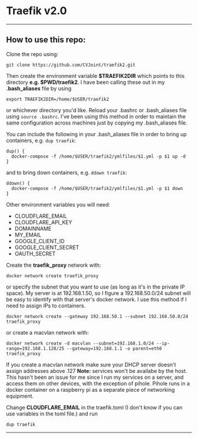 # Traefik v2.0

-------

## How to use this repo:

Clone the repo using:

  `git clone https://github.com/CVJoint/traefik2.git`
 
Then create the environment variable **$TRAEFIK2DIR** which points to this directory **e.g. $PWD/traefik2**. I have been calling these out in my **.bash_aliases** file by using

  `export TRAEFIK2DIR=/home/$USER/traefik2`

or whichever directory you'd like. Reload your .bashrc or .bash_aliases file using `source .bashrc`. I've been using this method in order to maintain the same configuration across machines just by copying my .bash_aliases file.

You can include the following in your .bash_aliases file in order to bring up containers, e.g. `dup traefik`:

  ```
  dup() {
    docker-compose -f /home/$USER/traefik2/ymlfiles/$1.yml -p $1 up -d
  }
  ```

and to bring down containers, e.g. `ddown traefik`:

  ```
  ddown() {
    docker-compose -f /home/$USER/traefik2/ymlfiles/$1.yml -p $1 down
  }
  ```

Other environment variables you will need:

 - CLOUDFLARE_EMAIL
 - CLOUDFLARE_API_KEY
 - DOMAINNAME
 - MY_EMAIL
 - GOOGLE_CLIENT_ID
 - GOOGLE_CLIENT_SECRET
 - OAUTH_SECRET

Create the **traefik_proxy** network with:

  `docker network create traefik_proxy`

or specify the subnet that you want to use (as long as it's in the private IP space). My server is at 192.168.1.50, so I figure a 192.168.50.0/24 subnet will be easy to identify with that server's docker network. I use this method if I need to assign IPs to containers.

  `docker network create --gateway 192.168.50.1 --subnet 192.168.50.0/24 traefik_proxy`

or create a macvlan network with:

  `docker network create -d macvlan --subnet=192.168.1.0/24 --ip-range=192.168.1.128/25 --gateway=192.168.1.1 -o parent=eth0 traefik_proxy`

  If you create a macvlan network make sure your DHCP server doesn't assign
  addresses above .127  **Note:** services won't be availabe by the host. This
  hasn't been an issue for me since I run my services on a server, and access
  them on other devices, with the exception of pihole.
  Pihole runs in a docker container on a raspberry pi as a separate piece of
  networking equipment.


Change **CLOUDFLARE_EMAIL** in the traefik.toml (I don't know if you can use variables in the toml file.) and run 

`dup traefik`

---

